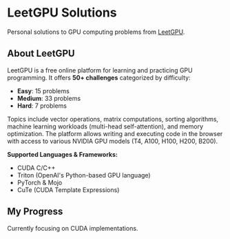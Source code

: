# LeetGPU Solutions

Personal solutions to GPU computing problems from [LeetGPU](https://leetgpu.com/).

## About LeetGPU

LeetGPU is a free online platform for learning and practicing GPU programming. It offers **50+ challenges** categorized by difficulty:
- **Easy**: 15 problems
- **Medium**: 33 problems  
- **Hard**: 7 problems

Topics include vector operations, matrix computations, sorting algorithms, machine learning workloads (multi-head self-attention), and memory optimization. The platform allows writing and executing code in the browser with access to various NVIDIA GPU models (T4, A100, H100, H200, B200).

**Supported Languages & Frameworks:**
- CUDA C/C++
- Triton (OpenAI's Python-based GPU language)
- PyTorch & Mojo
- CuTe (CUDA Template Expressions)

## My Progress

Currently focusing on CUDA implementations.


